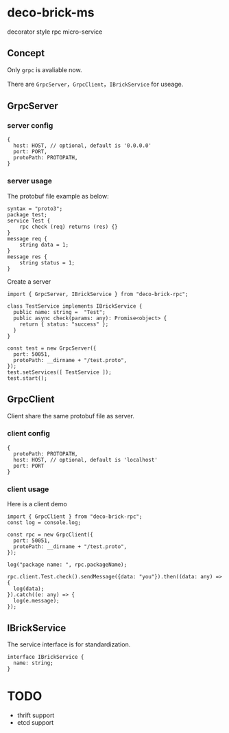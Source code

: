 # deco-brick-ms
decorator style rpc micro-service

## Concept
Only `grpc` is avaliable now.

There are `GrpcServer`，`GrpcClient`，`IBrickService` for useage.

## GrpcServer
### server config 
```
{
  host: HOST, // optional, default is '0.0.0.0'
  port: PORT,
  protoPath: PROTOPATH,
}
```
### server usage

The protobuf file example as below:
```
syntax = "proto3";
package test;
service Test {
	rpc check (req) returns (res) {}
}
message req {
	string data = 1;
}
message res {
	string status = 1;
}
```
Create a server
```
import { GrpcServer, IBrickService } from "deco-brick-rpc";

class TestService implements IBrickService {
  public name: string =  "Test";
  public async check(params: any): Promise<object> {
    return { status: "success" };
  }
}

const test = new GrpcServer({
  port: 50051,
  protoPath: __dirname + "/test.proto",
});
test.setServices([ TestService ]);
test.start();
```

## GrpcClient
Client share the same protobuf file as server.

### client config
```
{
  protoPath: PROTOPATH,
  host: HOST, // optional, default is 'localhost'
  port: PORT
}
```
### client usage
Here is a client demo
```
import { GrpcClient } from "deco-brick-rpc";
const log = console.log;

const rpc = new GrpcClient({
  port: 50051,
  protoPath: __dirname + "/test.proto",
});

log("package name: ", rpc.packageName);

rpc.client.Test.check().sendMessage({data: "you"}).then((data: any) => {
  log(data);
}).catch((e: any) => {
  log(e.message);
});
```

## IBrickService
The service interface is for standardization.
```
interface IBrickService {
  name: string;
}
```

# TODO
- thrift support
- etcd support